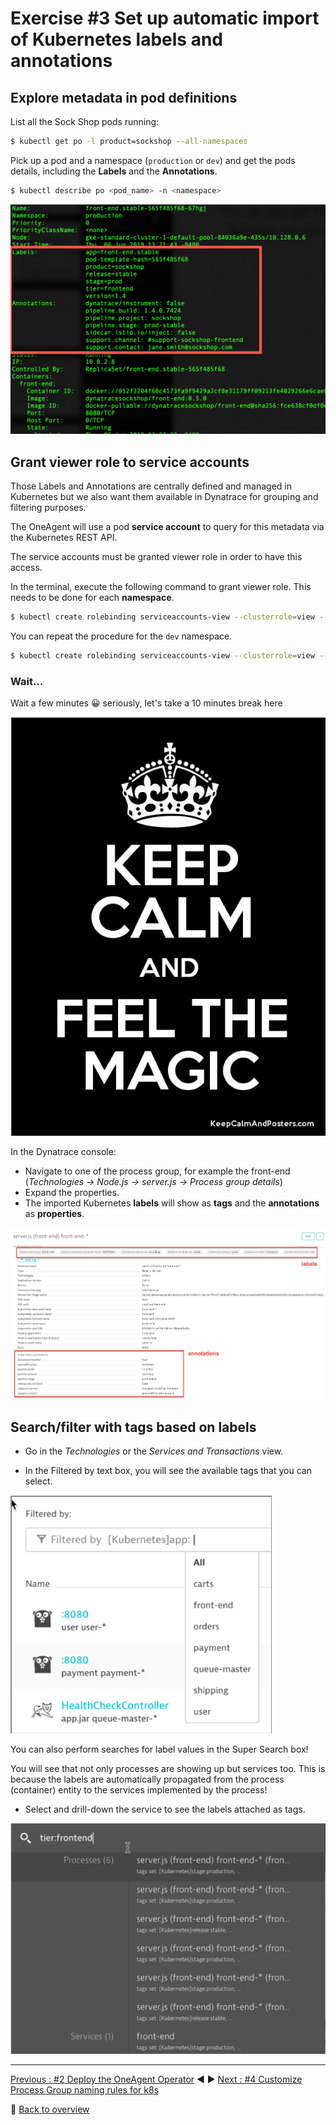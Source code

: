 # Exercise #3 Set up automatic import of Kubernetes labels and annotations

## Explore metadata in pod definitions

List all the Sock Shop pods running:

```sh
$ kubectl get po -l product=sockshop --all-namespaces 
```

Pick up a pod and a namespace (`production` or `dev`) and get the pods details, including the <b>Labels</b> and the <b>Annotations</b>. 

```sh
$ kubectl describe po <pod_name> -n <namespace>
```

![pod_describe](assets/pod_describe.png)

## Grant viewer role to service accounts

Those Labels and Annotations are centrally defined and managed in Kubernetes but we also want them available in Dynatrace for grouping and filtering purposes.

The OneAgent will use a pod <b>service account</b> to query for this metadata via the Kubernetes REST API.

The service accounts must be granted viewer role in order to have this access.

In the terminal, execute the following command to grant viewer role. This needs to be done for each <b>namespace</b>.

```sh
$ kubectl create rolebinding serviceaccounts-view --clusterrole=view --group=system:serviceaccounts:production --namespace=production
```

You can repeat the procedure for the `dev` namespace.

```sh
$ kubectl create rolebinding serviceaccounts-view --clusterrole=view --group=system:serviceaccounts:dev --namespace=dev
```

### Wait...

Wait a few minutes :grinning: seriously, let's take a 10 minutes break here

![keep_calm](assets/keep_calm.png)

In the Dynatrace console: 

- Navigate to one of the process group, for example the front-end (<i>Technologies -> Node.js -> server.js -> Process group details</i>)
- Expand the properties. 
- The imported Kubernetes <b>labels</b> will show as <b>tags</b> and the <b>annotations</b> as <b>properties</b>.

![pg_labels_annotations](assets/pg_labels_annotations.png)

## Search/filter with tags based on labels

- Go in the <i>Technologies</i> or the <i>Services and Transactions</i> view. 

- In the Filtered by text box, you will see the available tags that you can select.

![filter_by_tag](assets/filter_by_tag.png)

You can also perform searches for label values in the Super Search box!

You will see that not only processes are showing up but services too. This is because the labels are automatically propagated from the process (container) entity to the services implemented by the process!

- Select and drill-down the service to see the labels attached as tags.

![super_search_box_tag](assets/super_search_box_tag.png)

---

[Previous : #2 Deploy the OneAgent Operator](../02_Deploy_OneAgent_Operator) :arrow_backward: :arrow_forward: [Next : #4 Customize Process Group naming rules for k8s](../04_Customize_PG_naming_rules)

:arrow_up_small: [Back to overview](../)